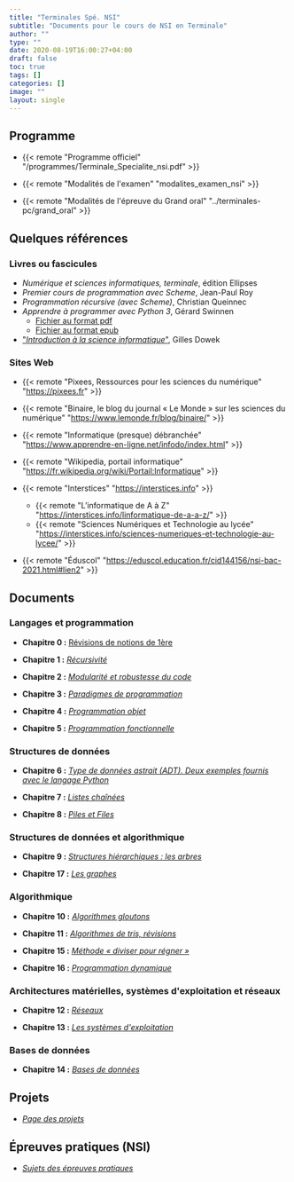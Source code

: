 ```yaml
---
title: "Terminales Spé. NSI"
subtitle: "Documents pour le cours de NSI en Terminale"
author: ""
type: ""
date: 2020-08-19T16:00:27+04:00
draft: false
toc: true
tags: []
categories: []
image: ""
layout: single
---
```


## Programme ##

- {{< remote "Programme officiel" "/programmes/Terminale_Specialite_nsi.pdf" >}}

- {{< remote "Modalités de l'examen" "modalites_examen_nsi" >}}

- {{< remote "Modalités de l'épreuve du Grand oral" "../terminales-pc/grand_oral" >}}

<!--
- [<span style="color: red;"><strong>BAC 2023 NSI : «&nbsp;Entrées prépondérantes&nbsp;»</strong></span>]({{< ref "2022-2023-entrees-preponderantes.md" >}})
-->

## Quelques références

### Livres ou fascicules

- *Numérique et sciences informatiques, terminale*, édition Ellipses
- *Premier cours de programmation avec Scheme*, Jean-Paul Roy
- *Programmation récursive (avec Scheme)*, Christian Queinnec
- *Apprendre à programmer avec Python 3*, Gérard Swinnen
  - [Fichier au format pdf](/pdf/apprendre_python3_5.pdf)
  - [Fichier au format epub](/pdf/apprendre_python3_5.epub)
- ["*Introduction à la science informatique*"](/pdf/Introduction-a-la-science-informatique.pdf), Gilles Dowek

### Sites Web

- {{< remote "Pixees, Ressources pour les sciences du numérique" "<https://pixees.fr>" >}}

- {{< remote "Binaire, le blog du journal « Le Monde » sur les sciences du numérique" "<https://www.lemonde.fr/blog/binaire/>" >}}

- {{< remote "Informatique (presque) débranchée" "<https://www.apprendre-en-ligne.net/infodo/index.html>" >}}

- {{< remote "Wikipedia, portail informatique" "<https://fr.wikipedia.org/wiki/Portail:Informatique>" >}}

- {{< remote "Interstices" "<https://interstices.info>" >}}

  - {{< remote "L’informatique de A à Z" "<https://interstices.info/linformatique-de-a-a-z/>" >}}
  - {{< remote "Sciences Numériques et Technologie au lycée" "<https://interstices.info/sciences-numeriques-et-technologie-au-lycee/>" >}}

- {{< remote "Éduscol" "<https://eduscol.education.fr/cid144156/nsi-bac-2021.html#lien2>" >}}

## Documents

### Langages et programmation

- **Chapitre 0 :** [Révisions de notions de 1ère](revisions)

- **Chapitre 1 :** [*Récursivité*](recursivite)

- **Chapitre 2 :** [*Modularité et robustesse du code*](modularite)

- **Chapitre 3 :** [*Paradigmes de programmation*](paradigmes)

- **Chapitre 4 :** [*Programmation objet*](programmation-objet)

- **Chapitre 5 :** [*Programmation fonctionnelle*](programmation-fonctionnelle)

### Structures de données

- **Chapitre 6 :** [*Type de données astrait (ADT). Deux exemples fournis avec le langage Python*](types-abstraits)

- **Chapitre 7 :** [*Listes chaînées*](listes-chainees)

- **Chapitre 8 :** [*Piles et Files*](piles-files)

### Structures de données et algorithmique

- **Chapitre 9 :** [*Structures hiérarchiques : les arbres*](arbres)

- **Chapitre 17 :** [*Les graphes*](graphes)

### Algorithmique

- **Chapitre 10 :** [*Algorithmes gloutons*](gloutons)

- **Chapitre 11 :** [*Algorithmes de tris, révisions*](tris)

- **Chapitre 15 :** [*Méthode «&nbsp;diviser pour régner&nbsp;»*](diviser-pour-regner)

- **Chapitre 16 :** [*Programmation dynamique*](programmation-dynamique)

### Architectures matérielles, systèmes d'exploitation et réseaux

- **Chapitre 12 :** [*Réseaux*](reseaux)

- **Chapitre 13 :** [*Les systèmes d'exploitation*](systemes-exploitation)

### Bases de données

- **Chapitre 14 :** [*Bases de données*](bases-donnees)

<!-- - **Chapitre 14 :** [**](chap-14)  -->

## Projets

- [*Page des projets*](projets)

## Épreuves pratiques (NSI)

- [*Sujets des épreuves pratiques*](ece)

